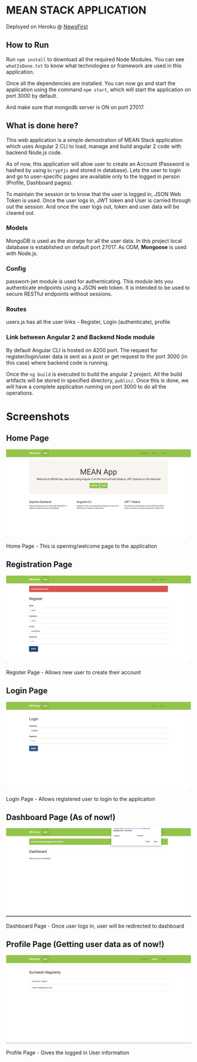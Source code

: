 # MEAN STACK APPLICATION

Deployed on Heroku @ [NewsFirst](https://newsfirst.herokuapp.com/)

## How to Run

Run `npm install` to download all the required Node Modules. You can see `whatIsDone.txt` to know what technologies or framework are used in this application.

Once all the dependencies are installed. You can now go and start the application using the command `npm start`, which will start the application on port 3000 by default.

And make sure that mongodb server is ON on port 27017.

## What is done here?

This web application is a simple demostration of MEAN Stack application which uses Angular 2 CLI to load, manage and build angular 2 code with backend Node.js code.

As of now, this application will allow user to create an Account (Password is hashed by using `bcryptjs` and stored in database). Lets the user to login and go to user-specific pages are available only to the logged in person (Profile, Dashboard pages).

To maintain the session or to know that the user is logged in, JSON Web Token is used. Once the user logs in, JWT token and User is carried through out the session. And once the user logs out, token and user data will be cleared out.

### Models

MongoDB is used as the storage for all the user data. In this project local database is established on default port 27017. 
As ODM, <strong>Mongoose</strong> is used with Node.js.

### Config

passwort-jwt module is used for authenticating. This module lets you authenticate endpoints using a JSON web token. It is intended to be used to secure RESTful endpoints without sessions.

### Routes

users.js has all the user links - Register, Login (authenticate), profile

### Link between Angular 2 and Backend Node module

By default Angular CLI is hosted on 4200 port. The request for register/login/user data is sent as a post or get request to the port 3000 (in this case) where backend code is running. 

Once the `ng build` is executed to build the angular 2 project. All the build artifacts will be stored in specified directory, `public/`. Once this is done, we will have a complete applicaiton running on port 3000 to do all the operations. 

# Screenshots

## Home Page
![alt text](screenshots/home.png "Home Page -  This is opening/welcome page to the application")

Home Page -  This is opening/welcome page to the application


## Registration Page
![alt text](screenshots/register.png "Register Page - Allows new user to create their account")

Register Page - Allows new user to create their account


## Login Page
![alt text](screenshots/login.png "Login Page - Allows registered user to login to the applicaiton")

Login Page - Allows registered user to login to the applicaiton


## Dashboard Page (As of now!)
![alt text](screenshots/dashboard.png "Dashboard Page - Once user logs in, user will be redirected to dashboard")

Dashboard Page - Once user logs in, user will be redirected to dashboard


## Profile Page (Getting user data as of now!)
![alt text](screenshots/profile.png "Profile Page - Gives the logged in User information")

Profile Page - Gives the logged in User information
